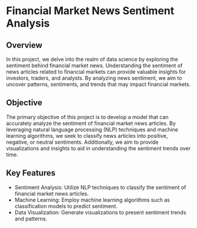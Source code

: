 # Financial Market News Sentiment Analysis

## Overview
In this project, we delve into the realm of data science by exploring the sentiment behind financial market news. Understanding the sentiment of news articles related to financial markets can provide valuable insights for investors, traders, and analysts. By analyzing news sentiment, we aim to uncover patterns, sentiments, and trends that may impact financial markets.

## Objective
The primary objective of this project is to develop a model that can accurately analyze the sentiment of financial market news articles. By leveraging natural language processing (NLP) techniques and machine learning algorithms, we seek to classify news articles into positive, negative, or neutral sentiments. Additionally, we aim to provide visualizations and insights to aid in understanding the sentiment trends over time.

## Key Features
  - Sentiment Analysis: Utilize NLP techniques to classify the sentiment of financial market news articles.
  - Machine Learning: Employ machine learning algorithms such as classification models to predict sentiment.
  - Data Visualization: Generate visualizations to present sentiment trends and patterns.

